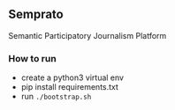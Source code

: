 ## Semprato 

Semantic Participatory Journalism Platform 

### How to run

- create a python3 virtual env
- pip install requirements.txt
- run `./bootstrap.sh` 
